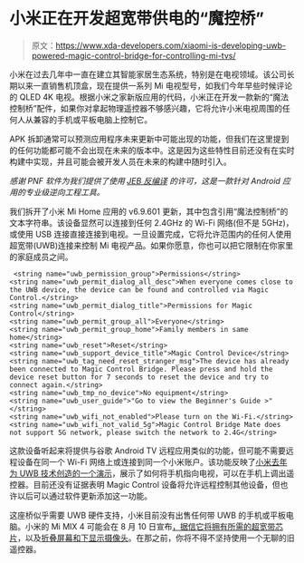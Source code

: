 # 小米正在开发超宽带供电的“魔控桥”

> 原文：<https://www.xda-developers.com/xiaomi-is-developing-uwb-powered-magic-control-bridge-for-controlling-mi-tvs/>

小米在过去几年中一直在建立其智能家居生态系统，特别是在电视领域。该公司长期以来一直销售机顶盒，现在提供一系列 Mi 电视型号，如我们今年早些时候评论的 QLED 4K 电视。根据小米之家新版应用的代码，小米正在开发一款新的“魔法控制桥”配件，如果你对拿起物理遥控器不够感兴趣，它将允许小米电视周围的任何人从兼容的手机或平板电脑上控制它。

APK 拆卸通常可以预测应用程序未来更新中可能出现的功能，但我们在这里提到的任何功能都可能不会出现在未来的版本中。这是因为这些特性目前还没有在实时构建中实现，并且可能会被开发人员在未来的构建中随时引入。

*感谢 PNF 软件为我们提供了使用* [*JEB 反编译*](https://www.pnfsoftware.com/?aid=xdadev) *的许可，这是一款针对 Android 应用的专业级逆向工程工具。*

我们拆开了小米 Mi Home 应用的 v6.9.601 更新，其中包含引用“魔法控制桥”的文本字符串。该设备显然可以连接到任何 2.4GHz 的 Wi-Fi 网络(但不是 5GHz)，或使用 USB 连接直接连接到电视。一旦设置完成，它将允许范围内的任何人使用超宽带(UWB)连接来控制 Mi 电视产品。如果你愿意，你也可以把它限制在你家里的家庭成员之间。

```
 <string name="uwb_permission_group">Permissions</string>
<string name="uwb_permit_dialog_all_desc">When everyone comes close to the UWB device, the device can be found and controlled via Magic Control.</string>
<string name="uwb_permit_dialog_title">Permissions for Magic Control</string>
<string name="uwb_permit_group_all">Everyone</string>
<string name="uwb_permit_group_home">Family members in same home</string>
<string name="uwb_reset">Reset</string>
<string name="uwb_support_device_title">Magic Control Device</string>
<string name="uwb_tag_need_reset_stranger_msg">The device has already been connected to Magic Control Bridge. Please press and hold the device reset button for 7 seconds to reset the device and try to connect again.</string>
<string name="uwb_tmp_no_device">No equipment</string>
<string name="uwb_user_guide">"Go to view the Beginner's Guide >"</string>
<string name="uwb_wifi_not_enabled">Please turn on the Wi-Fi.</string>
<string name="uwb_wifi_not_valid_5g">Magic Control Bridge Mate does not support 5G network, please switch the network to 2.4G</string> 
```

这款设备听起来将提供与谷歌 Android TV 远程应用类似的功能，但可能不需要远程设备在同一个 Wi-Fi 网络上或连接到同一个小米账户。该功能反映了[小米去年为 UWB 技术创造的一个演示](https://blog.mi.com/en/2020/10/13/xiaomi-introduces-groundbreaking-uwb-technology/)，展示了如何将手机指向电视，可以在手机上调出遥控器。目前还没有证据表明 Magic Control 设备将允许远程控制其他设备，但也许以后可以通过软件更新添加这一功能。

这座桥似乎需要 UWB 硬件支持，小米目前没有出售任何带 UWB 的手机或平板电脑。小米的 Mi MIX 4 可能会在 8 月 10 日宣布[，据信它将拥有](https://m.weibo.cn/detail/4666853962815638)[所需的超宽带芯片](https://www.xda-developers.com/xiaomi-next-flagship-uwb-tracking-support/)，以及[折叠屏幕和下显示摄像头](https://www.xda-developers.com/xiaomi-mi-mix-4-flexible-screen-under-display-camera/)。在那之前，你将不得不坚持使用一个无聊的旧遥控器。